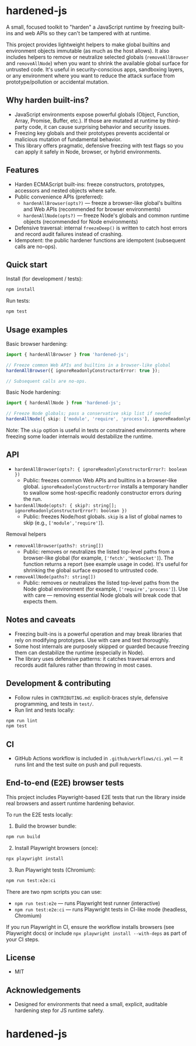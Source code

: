 # hardened-js

A small, focused toolkit to "harden" a JavaScript runtime by freezing built-ins and web APIs so they can't be tampered with at runtime.

This project provides lightweight helpers to make global builtins and environment objects immutable (as much as the host allows). It also includes helpers to remove or neutralize selected globals (`removeAllBrowser` and `removeAllNode`) when you want to shrink the available global surface for untrusted code. It's useful in security-conscious apps, sandboxing layers, or any environment where you want to reduce the attack surface from prototype/pollution or accidental mutation.

## Why harden built-ins?

- JavaScript environments expose powerful globals (Object, Function, Array, Promise, Buffer, etc.). If those are mutated at runtime by third-party code, it can cause surprising behavior and security issues.
- Freezing key globals and their prototypes prevents accidental or malicious mutation of fundamental behavior.
- This library offers pragmatic, defensive freezing with test flags so you can apply it safely in Node, browser, or hybrid environments.

## Features

- Harden ECMAScript built-ins: freeze constructors, prototypes, accessors and nested objects where safe.
- Public convenience APIs (preferred):
  - `hardenAllBrowser(opts?)` — freeze a browser-like global's builtins and Web APIs (recommended for browser environments)
  - `hardenAllNode(opts?)` — freeze Node's globals and common runtime objects (recommended for Node environments)
- Defensive traversal: internal `freezeDeep()` is written to catch host errors and record audit failures instead of crashing.
- Idempotent: the public hardener functions are idempotent (subsequent calls are no-ops).

## Quick start

Install (for development / tests):

```bash
npm install
```

Run tests:

```bash
npm test
```

## Usage examples

Basic browser hardening:

```ts
import { hardenAllBrowser } from 'hardened-js';

// Freeze common Web APIs and builtins in a browser-like global
hardenAllBrowser({ ignoreReadonlyConstructorError: true });

// Subsequent calls are no-ops.
```

Basic Node hardening:

```ts
import { hardenAllNode } from 'hardened-js';

// Freeze Node globals; pass a conservative skip list if needed
hardenAllNode({ skip: ['module', 'require', 'process'], ignoreReadonlyConstructorError: true });
```

Note: The `skip` option is useful in tests or constrained environments where freezing some loader internals would destabilize the runtime.

## API

- `hardenAllBrowser(opts?: { ignoreReadonlyConstructorError?: boolean })`
  - Public: freezes common Web APIs and builtins in a browser-like global. `ignoreReadonlyConstructorError` installs a temporary handler to swallow some host-specific readonly constructor errors during the run.
- `hardenAllNode(opts?: { skip?: string[]; ignoreReadonlyConstructorError?: boolean })`
  - Public: freezes Node/host globals. `skip` is a list of global names to skip (e.g., `['module','require']`).

Removal helpers

- `removeAllBrowser(paths?: string[])`
  - Public: removes or neutralizes the listed top-level paths from a browser-like global (for example, `['fetch','WebSocket']`). The function returns a report (see example usage in code). It's useful for shrinking the global surface exposed to untrusted code.
- `removeAllNode(paths?: string[])`
  - Public: removes or neutralizes the listed top-level paths from the Node global environment (for example, `['require','process']`). Use with care — removing essential Node globals will break code that expects them.

## Notes and caveats

- Freezing built-ins is a powerful operation and may break libraries that rely on modifying prototypes. Use with care and test thoroughly.
- Some host internals are purposely skipped or guarded because freezing them can destabilize the runtime (especially in Node).
- The library uses defensive patterns: it catches traversal errors and records audit failures rather than throwing in most cases.

## Development & contributing

- Follow rules in `CONTRIBUTING.md`: explicit-braces style, defensive programming, and tests in `test/`.
- Run lint and tests locally:

```bash
npm run lint
npm test
```

## CI

- GitHub Actions workflow is included in `.github/workflows/ci.yml` — it runs lint and the test suite on push and pull requests.

## End-to-end (E2E) browser tests

This project includes Playwright-based E2E tests that run the library inside real browsers and assert runtime hardening behavior.

To run the E2E tests locally:

1. Build the browser bundle:

```bash
npm run build
```

2. Install Playwright browsers (once):

```bash
npx playwright install
```

3. Run Playwright tests (Chromium):

```bash
npm run test:e2e:ci
```

There are two npm scripts you can use:

- `npm run test:e2e` — runs Playwright test runner (interactive)
- `npm run test:e2e:ci` — runs Playwright tests in CI-like mode (headless, Chromium)

If you run Playwright in CI, ensure the workflow installs browsers (see Playwright docs) or include `npx playwright install --with-deps` as part of your CI steps.

## License

- MIT

## Acknowledgements

- Designed for environments that need a small, explicit, auditable hardening step for JS runtime safety.
# hardened-js
